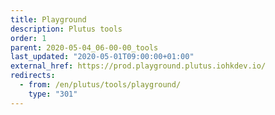 ```yaml
---
title: Playground
description: Plutus tools
order: 1
parent: 2020-05-04_06-00-00_tools
last_updated: "2020-05-01T09:00:00+01:00"
external_href: https://prod.playground.plutus.iohkdev.io/
redirects:
  - from: /en/plutus/tools/playground/
    type: "301"
---
```

